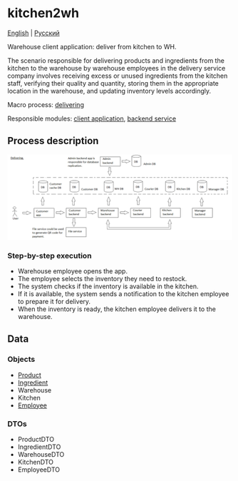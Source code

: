 # kitchen2wh

[English](kitchen2wh.md) | [Русский](kitchen2wh.ru.md)

Warehouse client application: deliver from kitchen to WH.

The scenario responsible for delivering products and ingredients from the kitchen to the warehouse by warehouse employees in the delivery service company involves receiving excess or unused ingredients from the kitchen staff, verifying their quality and quantity, storing them in the appropriate location in the warehouse, and updating inventory levels accordingly.

Macro process: [delivering](../../macroprocesses/delivering.md)

Responsible modules: [client application](../../frontend/warehouseclient.md), [backend service](../../backend/warehousebackend.md)

## Process description

![delivering_overall](../../img/delivering_overall.png)

### Step-by-step execution

- Warehouse employee opens the app.
- The employee selects the inventory they need to restock.
- The system checks if the inventory is available in the kitchen.
- If it is available, the system sends a notification to the kitchen employee to prepare it for delivery.
- When the inventory is ready, the kitchen employee delivers it to the warehouse.

## Data 

### Objects

- [Product](https://github.com/alexeysp11/workflow-lib/blob/main/docs/Models/Business/Products/Product.md)
- [Ingredient](https://github.com/alexeysp11/workflow-lib/blob/main/docs/Models/Business/Products/Ingredient.md)
- Warehouse
- Kitchen
- [Employee](https://github.com/alexeysp11/workflow-lib/blob/main/docs/Models/Business/InformationSystem/Employee.md)

### DTOs

- ProductDTO
- IngredientDTO
- WarehouseDTO
- KitchenDTO
- EmployeeDTO
